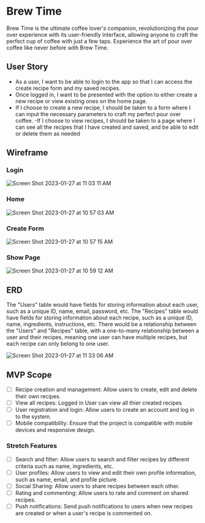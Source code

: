 # Brew Time
Brew Time is the ultimate coffee lover's companion, revolutionizing the pour over experience with its user-friendly interface, allowing anyone to craft the perfect cup of coffee with just a few taps. Experience the art of pour over coffee like never before with Brew Time.

## User Story
- As a user, I want to be able to login to the app so that I can access the create recipe form and my saved recipes. 
- Once logged in, I want to be presented with the option to either create a new recipe or view existing ones on the home page. 
- If I choose to create a new recipe, I should be taken to a form where I can input the necessary parameters to craft my perfect pour over coffee. 
-If I choose to view recipes, I should be taken to a page where I can see all the recipes that I have created and saved, and be able to edit or delete them as needed

## Wireframe

### Login
![Screen Shot 2023-01-27 at 11 03 11 AM](https://user-images.githubusercontent.com/102126687/215174397-6e0abf8f-9004-4062-a407-25bd96bf3647.png)

### Home 
![Screen Shot 2023-01-27 at 10 57 03 AM](https://user-images.githubusercontent.com/102126687/215174492-66249bde-de70-4f00-aaa2-804116d5ab5b.png)

### Create Form 
![Screen Shot 2023-01-27 at 10 57 15 AM](https://user-images.githubusercontent.com/102126687/215174578-c1421880-e1ba-4ced-99a9-a0ea52b36e4a.png)

### Show Page
![Screen Shot 2023-01-27 at 10 59 12 AM](https://user-images.githubusercontent.com/102126687/215174678-a3c673ff-7f55-4a07-96c6-84b51310c498.png)


## ERD
The "Users" table would have fields for storing information about each user, such as a unique ID, name, email, password, etc.
The "Recipes" table would have fields for storing information about each recipe, such as a unique ID, name, ingredients, instructions, etc.
There would be a relationship between the "Users" and "Recipes" table, with a one-to-many relationship between a user and their recipes, meaning one user can have multiple recipes, but each recipe can only belong to one user.

![Screen Shot 2023-01-27 at 11 33 06 AM](https://user-images.githubusercontent.com/102126687/215181094-54ef6ac3-a604-46cb-a2a0-33065cec0899.png)

## MVP Scope
- [ ] Recipe creation and management: Allow users to create, edit and delete their own recipes.
- [ ] View all recipes: Logged in User can view all thier created recipes
- [ ] User registration and login: Allow users to create an account and log in to the system.
- [ ] Mobile compatibility: Ensure that the project is compatible with mobile devices and responsive design.

### Stretch Features
- [ ] Search and filter: Allow users to search and filter recipes by different criteria such as name, ingredients, etc.
- [ ] User profiles: Allow users to view and edit their own profile information, such as name, email, and profile picture.
- [ ] Social Sharing: Allow users to share recipes between each other.
- [ ] Rating and commenting: Allow users to rate and comment on shared recipes.
- [ ] Push notifications: Send push notifications to users when new recipes are created or when a user's recipe is commented on.
